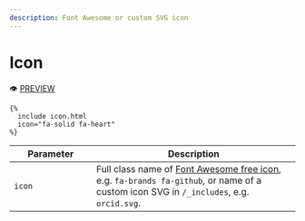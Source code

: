```yaml
---
description: Font Awesome or custom SVG icon
---
```


# Icon

:eye: [PREVIEW](https://greenelab.github.io/lab-website-template/testbed#icon)

```liquid
{%
  include icon.html
  icon="fa-solid fa-heart"
%}
```

<table><thead><tr><th width="129">Parameter</th><th>Description</th></tr></thead><tbody><tr><td><code>icon</code></td><td>Full class name of <a href="https://fontawesome.com/search?o=r&#x26;m=free">Font Awesome free icon</a>, e.g. <code>fa-brands fa-github</code>, or name of a custom icon SVG in <code>/_includes</code>, e.g. <code>orcid.svg</code>.</td></tr></tbody></table>
